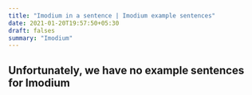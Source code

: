 ```yaml
---
title: "Imodium in a sentence | Imodium example sentences"
date: 2021-01-20T19:57:50+05:30
draft: falses
summary: "Imodium"
---
```

## Unfortunately, we have no example sentences for Imodium                 
